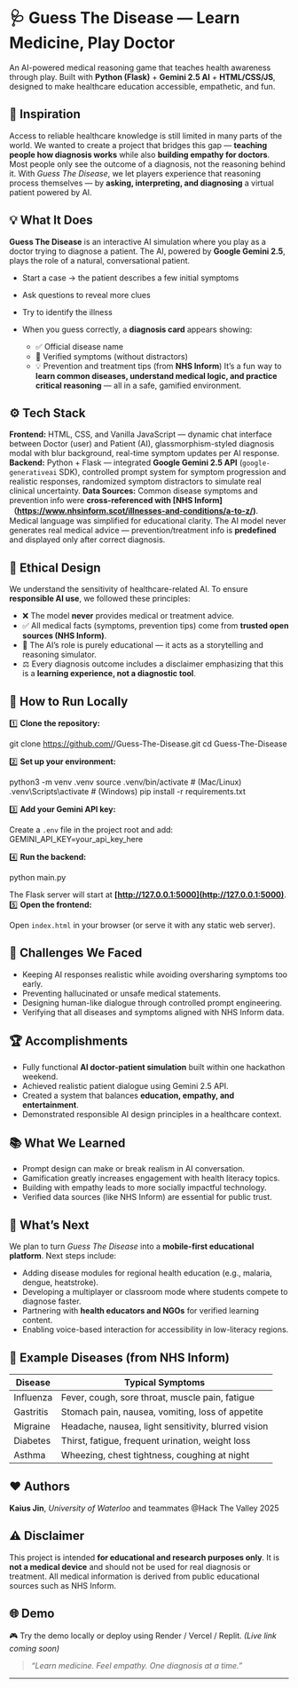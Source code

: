 # 🩺 Guess The Disease — Learn Medicine, Play Doctor

An AI-powered medical reasoning game that teaches health awareness through play. Built with **Python (Flask)** + **Gemini 2.5 AI** + **HTML/CSS/JS**, designed to make healthcare education accessible, empathetic, and fun.

## 🎯 Inspiration

Access to reliable healthcare knowledge is still limited in many parts of the world. We wanted to create a project that bridges this gap — **teaching people how diagnosis works** while also **building empathy for doctors**. Most people only see the outcome of a diagnosis, not the reasoning behind it. With *Guess The Disease*, we let players experience that reasoning process themselves — by **asking, interpreting, and diagnosing** a virtual patient powered by AI.

## 💡 What It Does

**Guess The Disease** is an interactive AI simulation where you play as a doctor trying to diagnose a patient. The AI, powered by **Google Gemini 2.5**, plays the role of a natural, conversational patient.

* Start a case → the patient describes a few initial symptoms
* Ask questions to reveal more clues
* Try to identify the illness
* When you guess correctly, a **diagnosis card** appears showing:

  * ✅ Official disease name
  * 💬 Verified symptoms (without distractors)
  * 💡 Prevention and treatment tips (from **NHS Inform**)
    It’s a fun way to **learn common diseases, understand medical logic, and practice critical reasoning** — all in a safe, gamified environment.

## ⚙️ Tech Stack

**Frontend:** HTML, CSS, and Vanilla JavaScript — dynamic chat interface between Doctor (user) and Patient (AI), glassmorphism-styled diagnosis modal with blur background, real-time symptom updates per AI response.
**Backend:** Python + Flask — integrated **Google Gemini 2.5 API** (`google-generativeai` SDK), controlled prompt system for symptom progression and realistic responses, randomized symptom distractors to simulate real clinical uncertainty.
**Data Sources:** Common disease symptoms and prevention info were **cross-referenced with [NHS Inform]（https://www.nhsinform.scot/illnesses-and-conditions/a-to-z/)**. Medical language was simplified for educational clarity. The AI model never generates real medical advice — prevention/treatment info is **predefined** and displayed only after correct diagnosis.

## 🧠 Ethical Design

We understand the sensitivity of healthcare-related AI. To ensure **responsible AI use**, we followed these principles:

* ❌ The model **never** provides medical or treatment advice.
* ✅ All medical facts (symptoms, prevention tips) come from **trusted open sources (NHS Inform)**.
* 🧩 The AI’s role is purely educational — it acts as a storytelling and reasoning simulator.
* ⚖️ Every diagnosis outcome includes a disclaimer emphasizing that this is a **learning experience, not a diagnostic tool**.

## 🚀 How to Run Locally

1️⃣ **Clone the repository:**

git clone https://github.com/<your-username>/Guess-The-Disease.git
cd Guess-The-Disease


2️⃣ **Set up your environment:**

python3 -m venv .venv
source .venv/bin/activate  # (Mac/Linux)
.venv\Scripts\activate     # (Windows)
pip install -r requirements.txt


3️⃣ **Add your Gemini API key:**

Create a `.env` file in the project root and add:
GEMINI_API_KEY=your_api_key_here


4️⃣ **Run the backend:**

python main.py

The Flask server will start at **[http://127.0.0.1:5000](http://127.0.0.1:5000)**.
5️⃣ **Open the frontend:**

Open `index.html` in your browser (or serve it with any static web server).

## 🧩 Challenges We Faced

* Keeping AI responses realistic while avoiding oversharing symptoms too early.
* Preventing hallucinated or unsafe medical statements.
* Designing human-like dialogue through controlled prompt engineering.
* Verifying that all diseases and symptoms aligned with NHS Inform data.

## 🏆 Accomplishments

* Fully functional **AI doctor-patient simulation** built within one hackathon weekend.
* Achieved realistic patient dialogue using Gemini 2.5 API.
* Created a system that balances **education, empathy, and entertainment**.
* Demonstrated responsible AI design principles in a healthcare context.

## 📚 What We Learned

* Prompt design can make or break realism in AI conversation.
* Gamification greatly increases engagement with health literacy topics.
* Building with empathy leads to more socially impactful technology.
* Verified data sources (like NHS Inform) are essential for public trust.

## 🔮 What’s Next

We plan to turn *Guess The Disease* into a **mobile-first educational platform**.
Next steps include:

* Adding disease modules for regional health education (e.g., malaria, dengue, heatstroke).
* Developing a multiplayer or classroom mode where students compete to diagnose faster.
* Partnering with **health educators and NGOs** for verified learning content.
* Enabling voice-based interaction for accessibility in low-literacy regions.

## 🧩 Example Diseases (from NHS Inform)

| Disease   | Typical Symptoms                                    |
| --------- | --------------------------------------------------- |
| Influenza | Fever, cough, sore throat, muscle pain, fatigue     |
| Gastritis | Stomach pain, nausea, vomiting, loss of appetite    |
| Migraine  | Headache, nausea, light sensitivity, blurred vision |
| Diabetes  | Thirst, fatigue, frequent urination, weight loss    |
| Asthma    | Wheezing, chest tightness, coughing at night        |

## ❤️ Authors

**Kaius Jin**, *University of Waterloo*
and teammates @Hack The Valley 2025

## ⚠️ Disclaimer

This project is intended **for educational and research purposes only**. It is **not a medical device** and should not be used for real diagnosis or treatment. All medical information is derived from public educational sources such as NHS Inform.

## 🌐 Demo

🎮 Try the demo locally or deploy using Render / Vercel / Replit. *(Live link coming soon)*

> *“Learn medicine. Feel empathy. One diagnosis at a time.”*
---
